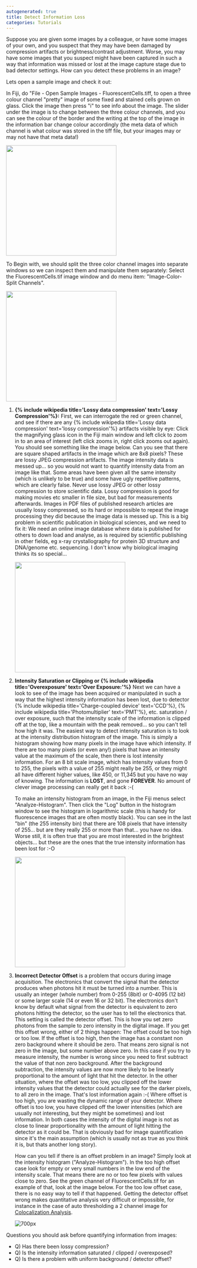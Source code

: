 ```yaml
---
autogenerated: true
title: Detect Information Loss
categories: Tutorials
---
```


Suppose you are given some images by a colleague, or have some images of your own, and you suspect that they may have been damaged by compression artifacts or brightness/contrast adjustment. Worse, you may have some images that you suspect might have been captured in such a way that information was missed or lost at the image capture stage due to bad detector settings. How can you detect these problems in an image?

Lets open a sample image and check it out:

In Fiji, do "File - Open Sample Images - FluorescentCells.tiff, to open a three colour channel "pretty" image of some fixed and stained cells grown on glass. Click the image then press "i" to see info about the image. The slider under the image is to change between the three colour channels, and you can see the colour of the border and the writing at the top of the image in the information bar change colour accordingly (the meta data of which channel is what colour was stored in the tiff file, but your images may or may not have that meta data!)

<img src="/media/openfluocells.png" width="300"/>

To Begin with, we should split the three color channel images into separate windows so we can inspect them and manipulate them separately: Select the FluorescentCells.tif image window and do menu item: "Image-Color-Split Channels".

<img src="/media/splitcolourchannels.png" width="300"/>

1.  **{% include wikipedia title='Lossy data compression' text='Lossy Compression'%}:** First, we can interrogate the red or green channel, and see if there are any {% include wikipedia title='Lossy data compression' text='lossy compression'%} artifacts visible by eye: Click the magnifying glass icon in the Fiji main window and left click to zoom in to an area of interest (left click zooms in, right click zooms out again).
    You should see something like the image below. Can you see that there are square shaped artifacts in the image which are 8x8 pixels? These are lossy JPEG compression artifacts. The image intensity data is messed up... so you would not want to quantify intensity data from an image like that. Some areas have been given all the same intensity (which is unlikely to be true) and some have ugly repetitive patterns, which are clearly false. Never use lossy JPEG or other lossy compression to store scientific data. Lossy compression is good for making movies etc smaller in file size, but bad for measurements afterwards. Images in PDF files of published research articles are usually lossy compressed, so its hard or impossible to repeat the image processing they did because the image data is messed up. This is a big problem in scientific publication in biological sciences, and we need to fix it: We need an online image database where data is published for others to down load and analyse, as is required by scientific publishing in other fields, eg x-ray crystallography for protein 3D structure and DNA/genome etc. sequencing. I don't know why biological imaging thinks its so special...

    <img src="/media/lossyjpegcompressionartifacts1.png" width="300"/>
2.  **Intensity Saturation or Clipping or {% include wikipedia title='Overexposure' text='Over Exposure:'%}** Next we can have a look to see of the image has been acquired or manipulated in such a way that the highest intensity information has been lost, due to detector {% include wikipedia title='Charge-coupled device' text='CCD'%}, {% include wikipedia title='Photomultiplier' text='PMT'%}, etc. saturation / over exposure, such that the intensity scale of the information is clipped off at the top, like a mountain with the peak removed... so you can't tell how high it was.
    The easiest way to detect intensity saturation is to look at the intensity distribution histogram of the image. This is simply a histogram showing how many pixels in the image have which intensity. If there are too many pixels (or even any!) pixels that have an intensity value at the maximum of the scale, then there is lost intensity information. For an 8 bit scale image, which has intensity values from 0 to 255, the pixels with a value of 255 might really be 255, or they might all have different higher values, like 450, or 11,345 but you have no way of knowing. The information is **LOST**, and gone **FOREVER**. No amount of clever image processing can really get it back :-(

    To make an intensity histogram from an image, in the Fiji menus select "Analyze-Histogram". Then click the "Log" button in the histogram window to see the histogram in logarithmic scale (this is handy for fluorescence images that are often mostly black). You can see in the last "bin" (the 255 intensity bin) that there are 108 pixels that have intensity of 255... but are they really 255 or more than that... you have no idea. Worse still, it is often true that you are most interested in the brightest objects... but these are the ones that the true intensity information has been lost for :-O

    <img src="/media/saturateddapihistogram.png" width="300"/>
3.  **Incorrect Detector Offset** is a problem that occurs during image acquisition. The electronics that convert the signal that the detector produces when photons hit it must be turned into a number. This is usually an integer (whole number) from 0-255 (8bit) or 0-4095 (12 bit) or some larger scale (14 or even 16 or 32 bit). The electronics don't know by default what signal from the detector is equivalent to zero photons hitting the detector, so the user has to tell the electronics that. This setting is called the detector offset. This is how you set zero photons from the sample to zero intensity in the digital image. If you get this offset wrong, either of 2 things happen: The offset could be too high or too low. If the offset is too high, then the image has a constant non zero background where it should be zero. That means zero signal is not zero in the image, but some number above zero. In this case if you try to measure intensity, the number is wrong since you need to first subtract the value of that non zero background. After the background subtraction, the intensity values are now more likely to be linearly proportional to the amount of light that hit the detector. In the other situation, where the offset was too low, you clipped off the lower intensity values that the detector could actually see for the darker pixels, to all zero in the image. That's lost information again :-(
    Where offset is too high, you are wasting the dynamic range of your detector. Where offset is too low, you have clipped off the lower intensities (which are usually not interesting, but they might be sometimes) and lost information. In both cases the intensity of the digital image is not as close to linear proportionality with the amount of light hitting the detector as it could be. That is obviously bad for image quantification since it's the main assumption (which is usually not as true as you think it is, but thats another long story).

    How can you tell if there is an offset problem in an image? Simply look at the intensity histogram ("Analyze-Histogram"). In the too high offset case look for empty or very small numbers in the low end of the intensity scale. That means there are no or too few pixels with values close to zero. See the green channel of FluorescentCells.tif for an example of that, look at the image below. For the too low offset case, there is no easy way to tell if that happened. Getting the detector offset wrong makes quantitative analysis very difficult or impossible, for instance in the case of auto thresholding a 2 channel image for [Colocalization Analysis](/techniques/colocalization-analysis).

    ![ 700px](/media/offsetproblem.png " 700px")

Questions you should ask before quantifying information from images:

-   Q\) Has there been lossy compression?
-   Q\) Is the intensity information saturated / clipped / overexposed?
-   Q\) Is there a problem with uniform background / detector offset?


